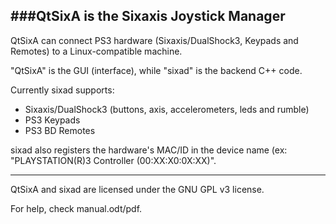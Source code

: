 

###QtSixA is the Sixaxis Joystick Manager
 ------------------------------------

QtSixA can connect PS3 hardware (Sixaxis/DualShock3, Keypads and Remotes)
to a Linux-compatible machine.

"QtSixA" is the GUI (interface), while "sixad" is the backend C++ code.

Currently sixad supports:
 - Sixaxis/DualShock3 (buttons, axis, accelerometers, leds and rumble)
 - PS3 Keypads
 - PS3 BD Remotes

sixad also registers the hardware's MAC/ID in the device name
(ex: "PLAYSTATION(R)3 Controller (00:XX:X0:0X:XX)".

 -------------------------------------

QtSixA and sixad are licensed under the GNU GPL v3 license.

For help, check manual.odt/pdf.
